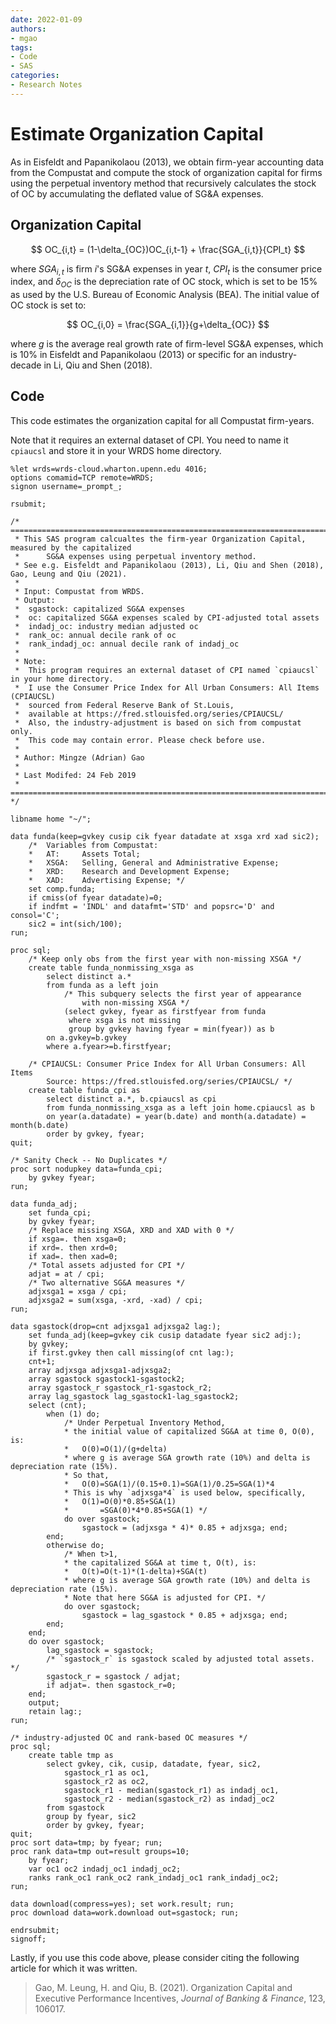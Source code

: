 ```yaml
---
date: 2022-01-09
authors:
- mgao
tags:
- Code
- SAS
categories:
- Research Notes
---
```


# Estimate Organization Capital

As in Eisfeldt and Papanikolaou (2013), we obtain firm-year accounting data from the Compustat and compute the stock of organization capital for firms using the perpetual inventory method that recursively calculates the stock of OC by accumulating the deflated value of SG&A expenses.

<!-- more -->

## Organization Capital

$$
OC_{i,t} = (1-\delta_{OC})OC_{i,t-1} + \frac{SGA_{i,t}}{CPI_t}
$$

where $SGA_{i,t}$ is firm $i$'s SG&A expenses in year $t$, $CPI_t$ is the consumer price index, and $\delta_{OC}$ is the depreciation rate of OC stock, which is set to be 15% as used by the U.S. Bureau of Economic Analysis (BEA). The initial value of OC stock is set to:

$$
OC_{i,0} = \frac{SGA_{i,1}}{g+\delta_{OC}}
$$

where $g$ is the average real growth rate of firm-level SG&A expenses, which is 10% in Eisfeldt and Papanikolaou (2013) or specific for an industry-decade in Li, Qiu and Shen (2018).

## Code

This code estimates the organization capital for all Compustat firm-years.

Note that it requires an external dataset of CPI. You need to name it `cpiaucsl` and store it in your WRDS home directory.

```SAS linenums="1"
%let wrds=wrds-cloud.wharton.upenn.edu 4016;
options comamid=TCP remote=WRDS;
signon username=_prompt_;
 
rsubmit;

/* ==============================================================================================
 * This SAS program calcualtes the firm-year Organization Capital, measured by the capitalized 
 * 		SG&A expenses using perpetual inventory method.
 * See e.g. Eisfeldt and Papanikolaou (2013), Li, Qiu and Shen (2018), Gao, Leung and Qiu (2021).
 *
 * Input: Compustat from WRDS.
 * Output:
 *  sgastock: capitalized SG&A expenses
 *  oc: capitalized SG&A expenses scaled by CPI-adjusted total assets
 *  indadj_oc: industry median adjusted oc
 *  rank_oc: annual decile rank of oc
 *  rank_indadj_oc: annual decile rank of indadj_oc
 *
 * Note:
 *  This program requires an external dataset of CPI named `cpiaucsl` in your home directory.
 *	I use the Consumer Price Index for All Urban Consumers: All Items (CPIAUCSL)
 *	sourced from Federal Reserve Bank of St.Louis,
 *	available at https://fred.stlouisfed.org/series/CPIAUCSL/
 *	Also, the industry-adjustment is based on sich from compustat only.
 *  This code may contain error. Please check before use.
 *
 * Author: Mingze (Adrian) Gao
 *
 * Last Modifed: 24 Feb 2019
 * ============================================================================================== */

libname home "~/";

data funda(keep=gvkey cusip cik fyear datadate at xsga xrd xad sic2);
	/*  Variables from Compustat:
	*	AT: 	Assets Total;
	*	XSGA:	Selling, General and Administrative Expense;
	*	XRD:	Research and Development Expense;
	*	XAD:	Advertising Expense; */
	set comp.funda;
    if cmiss(of fyear datadate)=0;
	if indfmt = 'INDL' and datafmt='STD' and popsrc='D' and consol='C';
	sic2 = int(sich/100);
run;

proc sql;
	/* Keep only obs from the first year with non-missing XSGA */
	create table funda_nonmissing_xsga as
		select distinct a.*
		from funda as a left join 
			/* This subquery selects the first year of appearance 
				with non-missing XSGA */
			(select gvkey, fyear as firstfyear from funda 
			 where xsga is not missing 
			 group by gvkey having fyear = min(fyear)) as b
		on a.gvkey=b.gvkey
		where a.fyear>=b.firstfyear; 
	
	/* CPIAUCSL: Consumer Price Index for All Urban Consumers: All Items
		Source: https://fred.stlouisfed.org/series/CPIAUCSL/ */
	create table funda_cpi as
		select distinct a.*, b.cpiaucsl as cpi
		from funda_nonmissing_xsga as a left join home.cpiaucsl as b
		on year(a.datadate) = year(b.date) and month(a.datadate) = month(b.date)
		order by gvkey, fyear;
quit;

/* Sanity Check -- No Duplicates */
proc sort nodupkey data=funda_cpi; 
	by gvkey fyear;
run;

data funda_adj;
	set funda_cpi;
	by gvkey fyear;
	/* Replace missing XSGA, XRD and XAD with 0 */
	if xsga=. then xsga=0;
	if xrd=. then xrd=0;
	if xad=. then xad=0;
	/* Total assets adjusted for CPI */
	adjat = at / cpi;
	/* Two alternative SG&A measures */
	adjxsga1 = xsga / cpi;
	adjxsga2 = sum(xsga, -xrd, -xad) / cpi;
run;

data sgastock(drop=cnt adjxsga1 adjxsga2 lag:);
	set funda_adj(keep=gvkey cik cusip datadate fyear sic2 adj:);
	by gvkey;
	if first.gvkey then call missing(of cnt lag:);
	cnt+1;
	array adjxsga adjxsga1-adjxsga2;
	array sgastock sgastock1-sgastock2;
	array sgastock_r sgastock_r1-sgastock_r2;
	array lag_sgastock lag_sgastock1-lag_sgastock2;
	select (cnt);
		when (1) do;
			/* Under Perpetual Inventory Method, 
			* the initial value of capitalized SG&A at time 0, O(0), is:
			*	O(0)=O(1)/(g+delta)
			* where g is average SGA growth rate (10%) and delta is depreciation rate (15%).
			* So that,
			*	O(0)=SGA(1)/(0.15+0.1)=SGA(1)/0.25=SGA(1)*4
			* This is why `adjxsga*4` is used below, specifically,
			* 	O(1)=O(0)*0.85+SGA(1)
			*		=SGA(0)*4*0.85+SGA(1) */
			do over sgastock;
				sgastock = (adjxsga * 4)* 0.85 + adjxsga; end;
		end;
		otherwise do;
			/* When t>1,
			* the capitalized SG&A at time t, O(t), is:
			*	O(t)=O(t-1)*(1-delta)+SGA(t)
			* where g is average SGA growth rate (10%) and delta is depreciation rate (15%).
			* Note that here SG&A is adjusted for CPI. */
			do over sgastock;
				sgastock = lag_sgastock * 0.85 + adjxsga; end;
		end;
	end;
	do over sgastock;
		lag_sgastock = sgastock;
		/* `sgastock_r` is sgastock scaled by adjusted total assets. */
		sgastock_r = sgastock / adjat;
		if adjat=. then sgastock_r=0;
	end;
	output;
	retain lag:;
run;

/* industry-adjusted OC and rank-based OC measures */
proc sql;
	create table tmp as
		select gvkey, cik, cusip, datadate, fyear, sic2,
			sgastock_r1 as oc1,
			sgastock_r2 as oc2,
			sgastock_r1 - median(sgastock_r1) as indadj_oc1,
			sgastock_r2 - median(sgastock_r2) as indadj_oc2
		from sgastock
		group by fyear, sic2
		order by gvkey, fyear;
quit;
proc sort data=tmp; by fyear; run;
proc rank data=tmp out=result groups=10;
	by fyear;
	var oc1 oc2 indadj_oc1 indadj_oc2;
	ranks rank_oc1 rank_oc2 rank_indadj_oc1 rank_indadj_oc2;
run;

data download(compress=yes); set work.result; run;
proc download data=work.download out=sgastock; run;
 
endrsubmit;
signoff;
```

Lastly, if you use this code above, please consider citing the following article for which it was written.

> Gao, M. Leung, H. and Qiu, B. (2021). Organization Capital and Executive Performance Incentives, *Journal of Banking & Finance*, 123, 106017.
